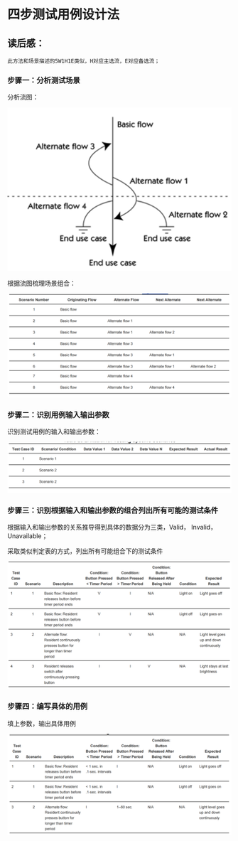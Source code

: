 # 四步测试用例设计法

## 读后感：

`此方法和场景描述的5W1H1E类似，H对应主选流，E对应备选流；`

### 步骤一：分析测试场景

分析流图：

![&#x68B3;&#x7406;&#x6D41;&#x7A0B;&#x56FE;&#xFF0C;&#x5305;&#x542B;&#x4E3B;&#x9009;&#x6D41;&#x548C;&#x5907;&#x9009;&#x6D41;](../../../.gitbook/assets/image%20%28150%29.png)

根据流图梳理场景组合：

![](../../../.gitbook/assets/image%20%28161%29.png)

### 步骤二：识别用例输入输出参数

识别测试用例的输入和输出参数：

![](../../../.gitbook/assets/image%20%28159%29.png)

### 步骤三：识别根据输入和输出参数的组合列出所有可能的测试条件

根据输入和输出参数的关系推导得到具体的数据分为三类，Valid， Invalid， Unavailable；

采取类似判定表的方式，列出所有可能组合下的测试条件

![](../../../.gitbook/assets/image%20%28151%29.png)

### 步骤四：编写具体的用例

填上参数，输出具体用例

![](../../../.gitbook/assets/image%20%28153%29.png)



